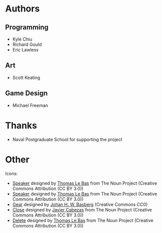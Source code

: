 Authors
=======

Programming
-----------
* Kyle Chiu
* Richard Gould
* Eric Lawless

Art
---
* Scott Keating

Game Design
-----------
* Michael Freeman

Thanks
======

* Naval Postgraduate School for supporting the project

Other
=====

Icons:

* [Speaker](http://thenounproject.com/noun/speaker/#icon-No6182) designed by [Thomas Le Bas](http://thenounproject.com/tlb) from The Noun Project (Creative Commons Attribution (CC BY 3.0))
* [Speaker](http://thenounproject.com/noun/speaker/#icon-No6180) designed by [Thomas Le Bas](http://thenounproject.com/tlb) from The Noun Project (Creative Commons Attribution (CC BY 3.0))
* [Gear](http://thenounproject.com/noun/gear/#icon-No1241) designed by [Johan H. W. Basberg](http://thenounproject.com/Gatada) (Creative Commons CC0)
* [Close](http://thenounproject.com/noun/close/#icon-No6787) designed by [Javier Cabezas](http://thenounproject.com/Xavi%20Caps) from The Noun Project (Creative Commons Attribution (CC BY 3.0))
* [Delete](http://thenounproject.com/noun/delete/#icon-No6188) designed by [Thomas Le Bas](http://thenounproject.com/tlb) from The Noun Project (Creative Commons Attribution (CC BY 3.0))
